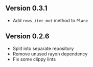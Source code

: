 ## Version 0.3.1

- Add `rows_iter_mut` method to `Plane`

## Version 0.2.6

- Split into separate repository
- Remove unused rayon dependency
- Fix some clippy lints
